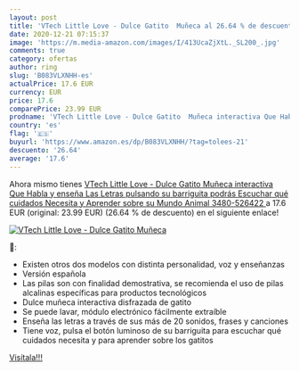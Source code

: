 ```yaml
---
layout: post
title: 'VTech Little Love - Dulce Gatito  Muñeca al 26.64 % de descuento'
date: 2020-12-21 07:15:37
image: 'https://m.media-amazon.com/images/I/413UcaZjXtL._SL200_.jpg'
comments: true
category: ofertas
author: ring
slug: 'B083VLXNHH-es'
actualPrice: 17.6 EUR
currency: EUR
price: 17.6
comparePrice: 23.99 EUR
prodname: 'VTech Little Love - Dulce Gatito  Muñeca interactiva Que Habla y enseña Las Letras  pulsando su barriguita podrás Escuchar qué cuidados Necesita y Aprender sobre su Mundo Animal  3480-526422 '
country: 'es'
flag: '🇪🇸'
buyurl: 'https://www.amazon.es/dp/B083VLXNHH/?tag=tolees-21'
descuento: '26.64'
average: '17.6'
---
```


Ahora mismo tienes [VTech Little Love - Dulce Gatito  Muñeca interactiva Que Habla y enseña Las Letras  pulsando su barriguita podrás Escuchar qué cuidados Necesita y Aprender sobre su Mundo Animal  3480-526422 ](https://www.amazon.es/dp/B083VLXNHH/?tag=tolees-21) a 17.6 EUR (original: 23.99 EUR) (26.64 %  de descuento) en el siguiente enlace!

[![VTech Little Love - Dulce Gatito  Muñeca](https://m.media-amazon.com/images/I/413UcaZjXtL._SL200_.jpg)](https://www.amazon.es/dp/B083VLXNHH/?tag=tolees-21)

🔎:

- Existen otros dos modelos con distinta personalidad, voz y enseñanzas
- Versión española
- Las pilas son con finalidad demostrativa, se recomienda el uso de pilas alcalinas específicas para productos tecnológicos
- Dulce muñeca interactiva disfrazada de gatito
- Se puede lavar, módulo electrónico fácilmente extraíble
- Enseña las letras a través de sus más de 20 sonidos, frases y canciones
- Tiene voz, pulsa el botón luminoso de su barriguita para escuchar qué cuidados necesita y para aprender sobre los gatitos

[Visítala!!!](https://www.amazon.es/dp/B083VLXNHH/?tag=tolees-21)
